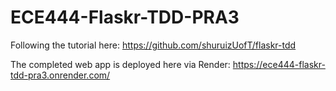 # ECE444-Flaskr-TDD-PRA3

Following the tutorial here: https://github.com/shuruizUofT/flaskr-tdd 

The completed web app is deployed here via Render: https://ece444-flaskr-tdd-pra3.onrender.com/
